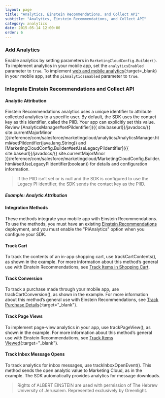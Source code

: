 ```yaml
---
layout: page
title: "Analytics, Einstein Recommendations, and Collect API"
subtitle: "Analytics, Einstein Recommendations, and Collect API"
category: analytics
date: 2015-05-14 12:00:00
order: 6
---
```

### Add Analytics

Enable analytics by setting parameters in `MarketingCloudConfig.Builder()`. To implement analytics in your mobile app, set the `analyticsEnabled` parameter to `true`. To implement [web and mobile analytics](https://help.salesforce.com/articleView?id=mc_anb_web__mobile_analytics.htm&type=5){:target=_blank} in your mobile app, set the `piAnalyticsEnabled` parameter to `true`.

<script src="https://gist.github.com/sfmc-mobilepushsdk/e3a0ff48adb26a5a8b5da0dc1a1fc7e4.js"></script>

### Integrate Einstein Recommendations and Collect API

#### Analytic Attribution
Einstein Recommendations analytics uses a unique identifier to attribute collected analytics to a specific user. By default, the SDK uses the contact key as this identifier, called the PIID. Your app can explicitly set this value. Review [AnalyticsManager#setPiIdentifier]({{ site.baseurl}}/javadocs/{{ site.currentMajorMinor }}/reference/com/salesforce/marketingcloud/analytics/AnalyticsManager.html#setPiIdentifier(java.lang.String)) and [MarketingCloudConfig.Builder#setUseLegacyPiIdentifier]({{ site.baseurl}}/javadocs/{{ site.currentMajorMinor }}/reference/com/salesforce/marketingcloud/MarketingCloudConfig.Builder.html#setUseLegacyPiIdentifier(boolean)) for details and configuration information.

> If the PIID isn’t set or is null and the SDK is configured to use the Legacy PI identifier, the SDK sends the contact key as the PIID.


##### Example: Analytic Attribution
<script src="https://gist.github.com/sfmc-mobilepushsdk/5693edfd147bd8ca8a38cae30318fe0a.js"></script>


#### Integration Methods
These methods integrate your mobile app with Einstein Recommendations. To use the methods, you must have an existing [Einstein Recommendations](https://help.salesforce.com/articleView?id=mc_pb_personalization_builder.htm&type=5) deployment, and you must enable the "PiAnalytics" option when you configure your SDK.

#### Track Cart

To track the contents of an in-app shopping cart, use trackCartContents(), as shown in the example. For more information about this method’s general use with Einstein Recommendations, see [Track Items in Shopping Cart](https://help.salesforce.com/articleView?id=mc_ctc_track_cart.htm{:target="_blank"}).

<script src="https://gist.github.com/sfmc-mobilepushsdk/b7d308f9f70a0619e819992a37c8e64e.js"></script>

#### Track Conversion

To track a purchase made through your mobile app, use trackCartConversion(), as shown in the example. For more information about this method’s general use with Einstein Recommendations, see [Track Purchase Details](https://help.salesforce.com/articleView?id=mc_ctc_track_conversion.htm&type=5){:target="_blank"}.

<script src="https://gist.github.com/sfmc-mobilepushsdk/7581ee94379c32d26d90c0c96ff5f173.js"></script>

#### Track Page Views

To implement page-view analytics in your app, use trackPageView(), as shown in the example. For more information about this method’s general use with Einstein Recommendations, see [Track Items Viewed](http://help.marketingcloud.com/en/documentation/collect_code/install_collect_code/track_page_view/){:target="_blank"}.

<script src="https://gist.github.com/sfmc-mobilepushsdk/a5c622993aa5339ab595accbbb57dfc2.js"></script>

#### Track Inbox Message Opens

To track analytics for inbox messages, use trackInboxOpenEvent(). This method sends the open analytic value to Marketing Cloud, as in the example. The SDK automatically provides analytics for message downloads.

<script src="https://gist.github.com/sfmc-mobilepushsdk/0a9ce312b1386b5dcbfa15b1bc1273dd.js"></script>

> Rights of ALBERT EINSTEIN are used with permission of The Hebrew University of Jerusalem. Represented exclusively by Greenlight.
